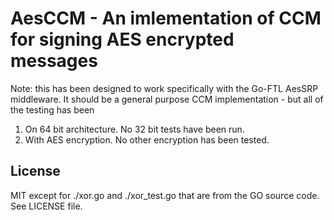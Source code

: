 # AesCCM - An imlementation of CCM for signing AES encrypted messages

Note: this has been designed to work specifically with the Go-FTL AesSRP middleware.
It should be a general purpose CCM implementation - but all of the testing has been

1. On 64 bit architecture. No 32 bit tests have been run.
2. With AES encryption.  No other encryption has been tested.

## License

MIT except for ./xor.go and ./xor_test.go that are from the GO source code.
See LICENSE file.

